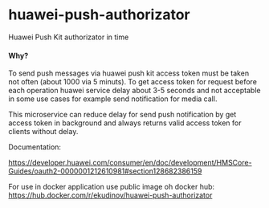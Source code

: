 # huawei-push-authorizator
Huawei Push Kit authorizator in time

#### Why?

To send push messages via huawei push kit access token must be taken not often (about 1000 via 5 minuts). To get access token for request before each operation huawei service delay about 3-5 seconds and not acceptable in some use cases for example send notification for media call.

This microservice can reduce delay for send push notification by get access token in background and always returns valid access token for clients without delay.

Documentation:

https://developer.huawei.com/consumer/en/doc/development/HMSCore-Guides/oauth2-0000001212610981#section128682386159

For use in docker application use public image oh docker hub: https://hub.docker.com/r/ekudinov/huawei-push-authorizator
